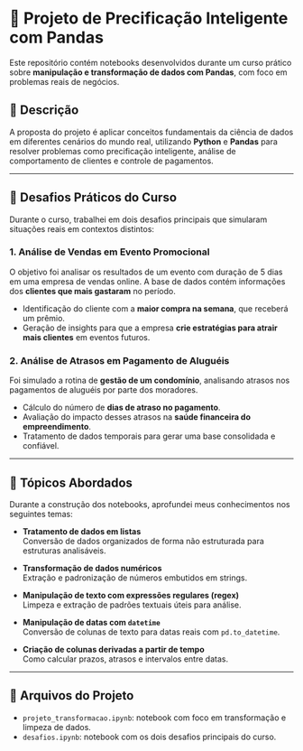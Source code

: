 # 🧠 Projeto de Precificação Inteligente com Pandas

Este repositório contém notebooks desenvolvidos durante um curso prático sobre **manipulação e transformação de dados com Pandas**, com foco em problemas reais de negócios.

## 📘 Descrição

A proposta do projeto é aplicar conceitos fundamentais da ciência de dados em diferentes cenários do mundo real, utilizando **Python** e **Pandas** para resolver problemas como precificação inteligente, análise de comportamento de clientes e controle de pagamentos.

---

## 🎯 Desafios Práticos do Curso

Durante o curso, trabalhei em dois desafios principais que simularam situações reais em contextos distintos:

### 1. Análise de Vendas em Evento Promocional

O objetivo foi analisar os resultados de um evento com duração de 5 dias em uma empresa de vendas online. A base de dados contém informações dos **clientes que mais gastaram** no período.

- Identificação do cliente com a **maior compra na semana**, que receberá um prêmio.
- Geração de insights para que a empresa **crie estratégias para atrair mais clientes** em eventos futuros.

### 2. Análise de Atrasos em Pagamento de Aluguéis

Foi simulado a rotina de **gestão de um condomínio**, analisando atrasos nos pagamentos de aluguéis por parte dos moradores.

- Cálculo do número de **dias de atraso no pagamento**.
- Avaliação do impacto desses atrasos na **saúde financeira do empreendimento**.
- Tratamento de dados temporais para gerar uma base consolidada e confiável.

---

## 🧩 Tópicos Abordados

Durante a construção dos notebooks, aprofundei meus conhecimentos nos seguintes temas:

- **Tratamento de dados em listas**  
  Conversão de dados organizados de forma não estruturada para estruturas analisáveis.

- **Transformação de dados numéricos**  
  Extração e padronização de números embutidos em strings.

- **Manipulação de texto com expressões regulares (regex)**  
  Limpeza e extração de padrões textuais úteis para análise.

- **Manipulação de datas com `datetime`**  
  Conversão de colunas de texto para datas reais com `pd.to_datetime`.

- **Criação de colunas derivadas a partir de tempo**  
  Como calcular prazos, atrasos e intervalos entre datas.

---

## 📁 Arquivos do Projeto

- `projeto_transformacao.ipynb`: notebook com foco em transformação e limpeza de dados.
- `desafios.ipynb`: notebook com os dois desafios principais do curso.
